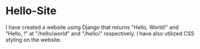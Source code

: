 # Hello-Site

I have created a website using Django that returns "Hello, World!" and "Hello, <name>!" at "<local>/hello/world" and "<local>/hello/<name>" respectively. I have also utilized CSS styling on the website.
